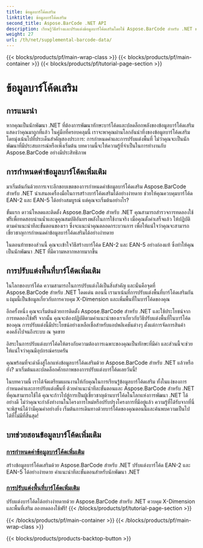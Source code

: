 ```yaml
---
title: ข้อมูลบาร์โค้ดเสริม
linktitle: ข้อมูลบาร์โค้ดเสริม
second_title: Aspose.BarCode .NET API
description: เรียนรู้วิธีสร้างและปรับแต่งข้อมูลบาร์โค้ดเสริมโดยใช้ Aspose.BarCode สำหรับ .NET พร้อมบทช่วยสอนทีละขั้นตอนของเรา พัฒนาทักษะบาร์โค้ดของคุณวันนี้!
weight: 27
url: /th/net/supplemental-barcode-data/
---
```


{{< blocks/products/pf/main-wrap-class >}}
{{< blocks/products/pf/main-container >}}
{{< blocks/products/pf/tutorial-page-section >}}

# ข้อมูลบาร์โค้ดเสริม


## การแนะนำ

หากคุณเป็นนักพัฒนา .NET ที่ต้องการพัฒนาทักษะบาร์โค้ดและปลดล็อกพลังของข้อมูลบาร์โค้ดเสริม แสดงว่าคุณมาถูกที่แล้ว ในคู่มือที่ครอบคลุมนี้ เราจะพาคุณผ่านโลกอันน่าทึ่งของข้อมูลบาร์โค้ดเสริม โดยมุ่งเน้นไปที่ประเด็นสำคัญสองประการ: การกำหนดค่าและการปรับแต่งพื้นที่ ไม่ว่าคุณจะเป็นนักพัฒนาที่มีประสบการณ์หรือเพิ่งเริ่มต้น บทความนี้จะให้ความรู้ที่จำเป็นในการทำงานกับ Aspose.BarCode อย่างมีประสิทธิภาพ

## การกำหนดค่าข้อมูลบาร์โค้ดเพิ่มเติม

มาเริ่มต้นกันด้วยการเจาะลึกขอบเขตของการกำหนดค่าข้อมูลบาร์โค้ดเสริม Aspose.BarCode สำหรับ .NET นำเสนอเครื่องมือในการสร้างบาร์โค้ดเสริมได้อย่างง่ายดาย ช่วยให้คุณควบคุมบาร์โค้ด EAN-2 และ EAN-5 ได้อย่างสมบูรณ์ แต่คุณจะเริ่มต้นอย่างไร? 

ขั้นแรก ดาวน์โหลดและติดตั้ง Aspose.BarCode สำหรับ .NET คุณสามารถสำรวจการทดลองใช้ฟรีเพื่อทดสอบน่านน้ำและดูคุณสมบัติอันทรงพลังในการใช้งานจริง เมื่อคุณตั้งค่าเสร็จแล้ว ให้ปฏิบัติตามคำแนะนำทีละขั้นตอนของเรา ซึ่งจะแนะนำคุณตลอดกระบวนการ เพื่อให้แน่ใจว่าคุณจะสามารถเชี่ยวชาญการกำหนดค่าข้อมูลบาร์โค้ดเสริมได้อย่างง่ายดาย

ในตอนท้ายของส่วนนี้ คุณจะเข้าใจวิธีสร้างบาร์โค้ด EAN-2 และ EAN-5 อย่างถ่องแท้ ซึ่งทำให้คุณเป็นนักพัฒนา .NET ที่มีความหลากหลายมากขึ้น

## การปรับแต่งพื้นที่บาร์โค้ดเพิ่มเติม

ในโลกของบาร์โค้ด ความสามารถในการปรับแต่งได้เป็นสิ่งสำคัญ และนั่นคือจุดที่ Aspose.BarCode สำหรับ .NET โดดเด่น ตอนนี้ เรามาเน้นที่การปรับแต่งพื้นที่บาร์โค้ดเสริมกัน แง่มุมนี้เป็นข้อมูลเกี่ยวกับการควบคุม X-Dimension และเพิ่มพื้นที่ในบาร์โค้ดของคุณ

อีกครั้งหนึ่ง คุณจะเริ่มต้นด้วยการติดตั้ง Aspose.BarCode สำหรับ .NET และใช้ประโยชน์จากการทดลองใช้ฟรี จากนั้น คุณจะต้องปฏิบัติตามคำแนะนำของเราเกี่ยวกับวิธีปรับแต่งพื้นที่ในบาร์โค้ดของคุณ การปรับแต่งนี้มีประโยชน์อย่างเหลือเชื่อสำหรับแอปพลิเคชันต่างๆ ตั้งแต่การจัดการสินค้าคงคลังไปจนถึงระบบ ณ จุดขาย

อิสระในการปรับแต่งบาร์โค้ดให้ตรงกับความต้องการเฉพาะของคุณเป็นทักษะที่มีค่า และส่วนนี้จะช่วยให้แน่ใจว่าคุณมีอุปกรณ์ครบครัน

คุณพร้อมที่จะดำดิ่งสู่โลกแห่งข้อมูลบาร์โค้ดเสริมด้วย Aspose.BarCode สำหรับ .NET แล้วหรือยัง? มาเริ่มต้นและปลดล็อกศักยภาพของการปรับแต่งบาร์โค้ดเลยวันนี้!

ในบทความนี้ เราได้จัดเตรียมแผนงานให้กับคุณในการเรียนรู้ข้อมูลบาร์โค้ดเสริม ทั้งในแง่ของการกำหนดค่าและการปรับแต่งพื้นที่ ด้วยคำแนะนำทีละขั้นตอนและ Aspose.BarCode สำหรับ .NET ที่คุณสามารถใช้ได้ คุณจะก้าวไปสู่การเป็นผู้เชี่ยวชาญด้านบาร์โค้ดในโลกแห่งการพัฒนา .NET ได้อย่างดี ไม่ว่าคุณจะกำลังทำงานในโครงการใหม่หรือปรับปรุงโครงการที่มีอยู่แล้ว ความรู้ที่ได้รับจากที่นี่จะพิสูจน์ได้ว่ามีคุณค่าอย่างยิ่ง เริ่มต้นการเดินทางด้วยบาร์โค้ดของคุณตอนนี้และค้นพบความเป็นไปได้ที่ไม่มีที่สิ้นสุด!

## บทช่วยสอนข้อมูลบาร์โค้ดเพิ่มเติม
### [การกำหนดค่าข้อมูลบาร์โค้ดเพิ่มเติม](./supplemental-barcode-data-configuration/)
สร้างข้อมูลบาร์โค้ดเสริมด้วย Aspose.BarCode สำหรับ .NET ปรับแต่งบาร์โค้ด EAN-2 และ EAN-5 ได้อย่างง่ายดาย คำแนะนำทีละขั้นตอนสำหรับนักพัฒนา .NET
### [การปรับแต่งพื้นที่บาร์โค้ดเพิ่มเติม](./supplemental-barcode-space-customization/)
ปรับแต่งบาร์โค้ดได้อย่างง่ายดายด้วย Aspose.BarCode สำหรับ .NET ควบคุม X-Dimension และพื้นที่เสริม ลองทดลองใช้ฟรี!
{{< /blocks/products/pf/tutorial-page-section >}}

{{< /blocks/products/pf/main-container >}}
{{< /blocks/products/pf/main-wrap-class >}}

{{< blocks/products/products-backtop-button >}}
